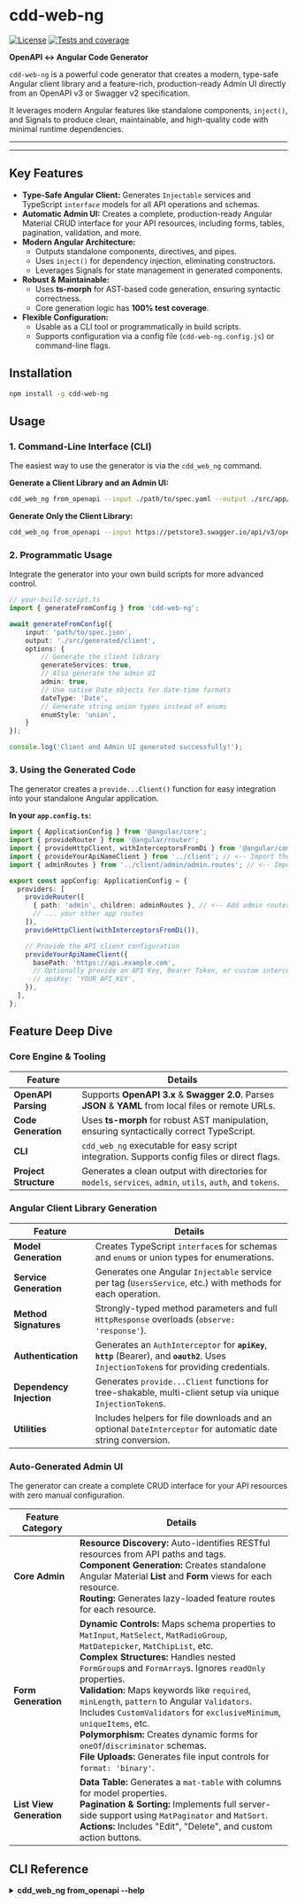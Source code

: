 cdd-web-ng
==========

[![License](https://img.shields.io/badge/license-MIT-blue)](https://opensource.org/licenses/MIT)
[![Tests and coverage](https://github.com/offscale/cdd-web-ng/actions/workflows/tests_and_coverage.yml/badge.svg)](https://github.com/offscale/cdd-web-ng/actions/workflows/tests_and_coverage.yml)

**OpenAPI ↔ Angular Code Generator**

`cdd-web-ng` is a powerful code generator that creates a modern, type-safe Angular client library and a feature-rich, production-ready Admin UI directly from an OpenAPI v3 or Swagger v2 specification.

It leverages modern Angular features like standalone components, `inject()`, and Signals to produce clean, maintainable, and high-quality code with minimal runtime dependencies.

---

<!-- Optional: Add a screenshot or GIF of the generated Admin UI here for maximum impact -->
<!-- ![Generated Admin UI Screenshot](https://example.com/admin-ui-screenshot.png) -->
---

## Key Features

-   **Type-Safe Angular Client:** Generates `Injectable` services and TypeScript `interface` models for all API operations and schemas.
-   **Automatic Admin UI:** Creates a complete, production-ready Angular Material CRUD interface for your API resources, including forms, tables, pagination, validation, and more.
-   **Modern Angular Architecture:**
    -   Outputs standalone components, directives, and pipes.
    -   Uses `inject()` for dependency injection, eliminating constructors.
    -   Leverages Signals for state management in generated components.
-   **Robust & Maintainable:**
    -   Uses **ts-morph** for AST-based code generation, ensuring syntactic correctness.
    -   Core generation logic has **100% test coverage**.
-   **Flexible Configuration:**
    -   Usable as a CLI tool or programmatically in build scripts.
    -   Supports configuration via a config file (`cdd-web-ng.config.js`) or command-line flags.

## Installation

```bash
npm install -g cdd-web-ng
```

## Usage

### 1. Command-Line Interface (CLI)

The easiest way to use the generator is via the `cdd_web_ng` command.

**Generate a Client Library and an Admin UI:**
```bash
cdd_web_ng from_openapi --input ./path/to/spec.yaml --output ./src/app/client --admin
```

**Generate Only the Client Library:**
```bash
cdd_web_ng from_openapi --input https://petstore3.swagger.io/api/v3/openapi.json --output ./src/app/client
```

### 2. Programmatic Usage

Integrate the generator into your own build scripts for more advanced control.

```typescript
// your-build-script.ts
import { generateFromConfig } from 'cdd-web-ng';

await generateFromConfig({
    input: 'path/to/spec.json',
    output: './src/generated/client',
    options: {
        // Generate the client library
        generateServices: true,
        // Also generate the admin UI
        admin: true,
        // Use native Date objects for date-time formats
        dateType: 'Date',
        // Generate string union types instead of enums
        enumStyle: 'union',
    }
});

console.log('Client and Admin UI generated successfully!');
```

### 3. Using the Generated Code

The generator creates a `provide...Client()` function for easy integration into your standalone Angular application.

**In your `app.config.ts`:**
```typescript
import { ApplicationConfig } from '@angular/core';
import { provideRouter } from '@angular/router';
import { provideHttpClient, withInterceptorsFromDi } from '@angular/common/http';
import { provideYourApiNameClient } from '../client'; // <-- Import the generated provider
import { adminRoutes } from '../client/admin/admin.routes'; // <-- Import the generated admin routes

export const appConfig: ApplicationConfig = {
  providers: [
    provideRouter([
      { path: 'admin', children: adminRoutes }, // <-- Add admin routes
      // ... your other app routes
    ]),
    provideHttpClient(withInterceptorsFromDi()),

    // Provide the API client configuration
    provideYourApiNameClient({
      basePath: 'https://api.example.com',
      // Optionally provide an API Key, Bearer Token, or custom interceptors
      // apiKey: 'YOUR_API_KEY',
    }),
  ],
};
```

## Feature Deep Dive

### Core Engine & Tooling

| Feature                    | Details                                                                                                                              |
| -------------------------- | ------------------------------------------------------------------------------------------------------------------------------------ |
| **OpenAPI Parsing**        | Supports **OpenAPI 3.x** & **Swagger 2.0**. Parses **JSON** & **YAML** from local files or remote URLs.                                  |
| **Code Generation** | Uses **ts-morph** for robust AST manipulation, ensuring syntactically correct TypeScript.                           |
| **CLI**                    | `cdd_web_ng` executable for easy script integration. Supports config files or direct flags.                                          |
| **Project Structure**      | Generates a clean output with directories for `models`, `services`, `admin`, `utils`, `auth`, and `tokens`.                              |

### Angular Client Library Generation

| Feature                  | Details                                                                                                                            |
| ------------------------ | ---------------------------------------------------------------------------------------------------------------------------------- |
| **Model Generation**     | Creates TypeScript `interface`s for schemas and `enum`s or union types for enumerations.                                               |
| **Service Generation**   | Generates one Angular `Injectable` service per tag (`UsersService`, etc.) with methods for each operation.                           |
| **Method Signatures**    | Strongly-typed method parameters and full `HttpResponse` overloads (`observe: 'response'`).                                       |
| **Authentication**       | Generates an `AuthInterceptor` for **`apiKey`**, **`http`** (Bearer), and **`oauth2`**. Uses `InjectionToken`s for providing credentials. |
| **Dependency Injection** | Generates `provide...Client` functions for tree-shakable, multi-client setup via unique `InjectionToken`s.                            |
| **Utilities**            | Includes helpers for file downloads and an optional `DateInterceptor` for automatic date string conversion.                          |

### Auto-Generated Admin UI

The generator can create a complete CRUD interface for your API resources with zero manual configuration.

| Feature Category         | Details                                                                                                                                                                                                                                                              |
| ------------------------ | -------------------------------------------------------------------------------------------------------------------------------------------------------------------------------------------------------------------------------------------------------------------- |
| **Core Admin**           | **Resource Discovery:** Auto-identifies RESTful resources from API paths and tags. <br/> **Component Generation:** Creates standalone Angular Material **List** and **Form** views for each resource. <br/> **Routing:** Generates lazy-loaded feature routes for each resource. |
| **Form Generation**      | **Dynamic Controls:** Maps schema properties to `MatInput`, `MatSelect`, `MatRadioGroup`, `MatDatepicker`, `MatChipList`, etc. <br/> **Complex Structures:** Handles nested `FormGroup`s and `FormArray`s. Ignores `readOnly` properties. <br/> **Validation:** Maps keywords like `required`, `minLength`, `pattern` to Angular `Validators`. Includes `CustomValidators` for `exclusiveMinimum`, `uniqueItems`, etc. <br/> **Polymorphism:** Creates dynamic forms for `oneOf`/`discriminator` schemas. <br/> **File Uploads:** Generates file input controls for `format: 'binary'`. |
| **List View Generation** | **Data Table:** Generates a `mat-table` with columns for model properties. <br/> **Pagination & Sorting:** Implements full server-side support using `MatPaginator` and `MatSort`. <br/> **Actions:** Includes "Edit", "Delete", and custom action buttons. |

## CLI Reference

<details>
<summary><b>cdd_web_ng from_openapi --help</b></summary>
<pre>
Usage: cdd_web_ng from_openapi [options]

Generate Angular services and admin UI from an OpenAPI specification

Options:
-c, --config <path>         Path to a configuration file (e.g., cdd-web-ng.config.js)
-i, --input <path>          Path or URL to the OpenAPI spec (overrides config)
-o, --output <path>         Output directory for generated files (overrides config)
--clientName <name>         Name for the generated client (used for DI tokens)
--dateType <type>           Date type to use (choices: "string", "Date")
--enumStyle <style>         Style for enums (choices: "enum", "union")
--admin                     Generate an Angular Material admin UI
--no-generate-services      Disable generation of Angular services
-h, --help                  display help for command
</pre>
</details>

<details>
<summary><b>cdd_web_ng to_openapi --help</b></summary>
<pre>
Usage: cdd_web_ng to_openapi [options]

Generate an OpenAPI specification from TypeScript code (Not yet implemented)

Options:
-f, --file <path>  Path to the input TypeScript source file or directory
--format <format>  Output format for the OpenAPI spec (choices: "json", "yaml", default: "yaml")
-h, --help         display help for command
</pre>
</details>

## Development

1.  Clone the repository.
2.  Install dependencies: `npm install`
3.  Run tests: `npm test`
4.  Build the project: `npm run build`

## Acknowledgement

This project extends upon foundational ideas for Angular client generation from the MIT-licensed [ng-openapi-gen](https://github.com/ng-openapi/ng-openapi) project. Thanks to @cyclosold.
